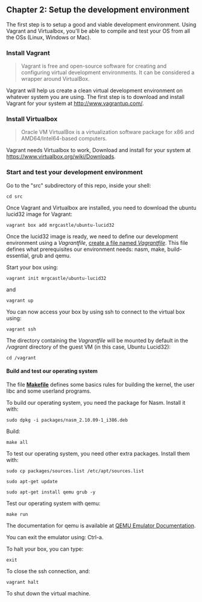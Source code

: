 ## Chapter 2: Setup the development environment

The first step is to setup a good and viable development environment. Using Vagrant and Virtualbox, you'll be able to compile and test your OS from all the OSs (Linux, Windows or Mac).

### Install Vagrant

> Vagrant is free and open-source software for creating and configuring virtual development environments. It can be considered a wrapper around VirtualBox.

Vagrant will help us create a clean virtual development environment on whatever system you are using.
The first step is to download and install Vagrant for your system at http://www.vagrantup.com/.

### Install Virtualbox

> Oracle VM VirtualBox is a virtualization software package for x86 and AMD64/Intel64-based computers.

Vagrant needs Virtualbox to work, Download and install for your system at https://www.virtualbox.org/wiki/Downloads.

### Start and test your development environment

Go to the "src" subdirectory of this repo, inside your shell:

```
cd src
```

Once Vagrant and Virtualbox are installed, you need to download the ubuntu lucid32 image for Vagrant:

```
vagrant box add mrgcastle/ubuntu-lucid32
```

Once the lucid32 image is ready, we need to define our development environment using a *Vagrantfile*, [create a file named *Vagrantfile*](https://github.com/SamyPesse/How-to-Make-a-Computer-Operating-System/blob/master/src/Vagrantfile). This file defines what prerequisites our environment needs: nasm, make, build-essential, grub and qemu.

Start your box using:

```
vagrant init mrgcastle/ubuntu-lucid32
```

and

```
vagrant up
```

You can now access your box by using ssh to connect to the virtual box using:

```
vagrant ssh
```

The directory containing the *Vagrantfile* will be mounted by default in the */vagrant* directory of the guest VM (in this case, Ubuntu Lucid32):

```
cd /vagrant
```

#### Build and test our operating system

The file [**Makefile**](https://github.com/SamyPesse/How-to-Make-a-Computer-Operating-System/blob/master/src/Makefile) defines some basics rules for building the kernel, the user libc and some userland programs.

To build our operating system, you need the package for Nasm. Install it with:

```
sudo dpkg -i packages/nasm_2.10.09-1_i386.deb
```

Build:

```
make all
```

To test our operating system, you need other extra packages. Install them with:

```
sudo cp packages/sources.list /etc/apt/sources.list
```

```
sudo apt-get update
```

```
sudo apt-get install qemu grub -y
```

Test our operating system with qemu:

```
make run
```

The documentation for qemu is available at [QEMU Emulator Documentation](http://wiki.qemu.org/download/qemu-doc.html).

You can exit the emulator using: Ctrl-a.

To halt your box, you can type:

```
exit
```

To close the ssh connection, and:

```
vagrant halt
```

To shut down the virtual machine.

